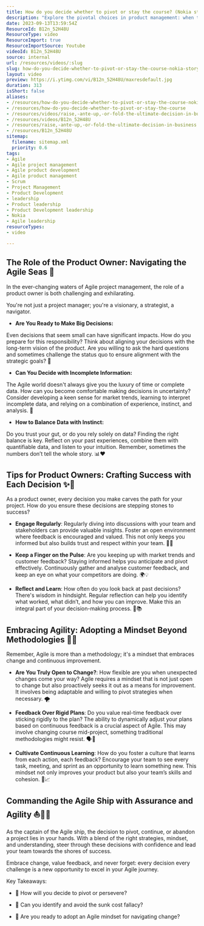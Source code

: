 ```yaml
---
title: How do you decide whether to pivot or stay the course? (Nokia story)
description: "Explore the pivotal choices in product management: when to pivot, persevere, or walk away. Join us for insights and real-world examples! \U0001F680"
date: 2023-09-13T13:59:54Z
ResourceId: B12n_52H48U
ResourceType: video
ResourceImport: true
ResourceImportSource: Youtube
videoId: B12n_52H48U
source: internal
url: /resources/videos/:slug
slug: how-do-you-decide-whether-to-pivot-or-stay-the-course-nokia-story
layout: video
preview: https://i.ytimg.com/vi/B12n_52H48U/maxresdefault.jpg
duration: 313
isShort: false
aliases:
- /resources/how-do-you-decide-whether-to-pivot-or-stay-the-course-nokia-story-2
- /resources/how-do-you-decide-whether-to-pivot-or-stay-the-course
- /resources/videos/raise,-ante-up,-or-fold-the-ultimate-decision-in-business
- /resources/videos/B12n_52H48U
- /resources/raise,-ante-up,-or-fold-the-ultimate-decision-in-business
- /resources/B12n_52H48U
sitemap:
  filename: sitemap.xml
  priority: 0.6
tags:
- Agile
- Agile project management
- Agile product development
- Agile product management
- Scrum
- Project Management
- Product Development
- leadership
- Product leadership
- Product Development leadership
- Nokia
- Agile leadership
resourceTypes:
- video

---
```

## The Role of the Product Owner: Navigating the Agile Seas 🌊 

In the ever-changing waters of Agile project management, the role of a product owner is both challenging and exhilarating.  

You're not just a project manager; you're a visionary, a strategist, a navigator. 

- **Are You Ready to Make Big Decisions:**  

Even decisions that seem small can have significant impacts. How do you prepare for this responsibility? Think about aligning your decisions with the long-term vision of the product. Are you willing to ask the hard questions and sometimes challenge the status quo to ensure alignment with the strategic goals? 🤔 

- **Can You Decide with Incomplete Information:** 

The Agile world doesn't always give you the luxury of time or complete data. How can you become comfortable making decisions in uncertainty? Consider developing a keen sense for market trends, learning to interpret incomplete data, and relying on a combination of experience, instinct, and analysis. 🧭 

- **How to Balance Data with Instinct:**  

Do you trust your gut, or do you rely solely on data? Finding the right balance is key. Reflect on your past experiences, combine them with quantifiable data, and listen to your intuition. Remember, sometimes the numbers don’t tell the whole story. 📊❤️ 

## Tips for Product Owners: Crafting Success with Each Decision ✨🎯 

As a product owner, every decision you make carves the path for your project. How do you ensure these decisions are stepping stones to success? 

- **Engage Regularly**: Regularly diving into discussions with your team and stakeholders can provide valuable insights. Foster an open environment where feedback is encouraged and valued. This not only keeps you informed but also builds trust and respect within your team. 💬🤝 

- **Keep a Finger on the Pulse**: Are you keeping up with market trends and customer feedback? Staying informed helps you anticipate and pivot effectively. Continuously gather and analyse customer feedback, and keep an eye on what your competitors are doing. 🌍💡 

- **Reflect and Learn**: How often do you look back at past decisions? There's wisdom in hindsight. Regular reflection can help you identify what worked, what didn’t, and how you can improve. Make this an integral part of your decision-making process. 🤔📚 

## Embracing Agility: Adopting a Mindset Beyond Methodologies 🧠💫 

Remember, Agile is more than a methodology; it's a mindset that embraces change and continuous improvement. 

- **Are You Truly Open to Change?**: How flexible are you when unexpected changes come your way? Agile requires a mindset that is not just open to change but also proactively seeks it out as a means for improvement. It involves being adaptable and willing to pivot strategies when necessary. 🌪️ 

- **Feedback Over Rigid Plans**: Do you value real-time feedback over sticking rigidly to the plan? The ability to dynamically adjust your plans based on continuous feedback is a crucial aspect of Agile. This may involve changing course mid-project, something traditional methodologies might resist. 🗣️🔁 

- **Cultivate Continuous Learning**: How do you foster a culture that learns from each action, each feedback? Encourage your team to see every task, meeting, and sprint as an opportunity to learn something new. This mindset not only improves your product but also your team’s skills and cohesion. 🌱📈 

## Commanding the Agile Ship with Assurance and Agility ⛵👩‍✈️ 

As the captain of the Agile ship, the decision to pivot, continue, or abandon a project lies in your hands. With a blend of the right strategies, mindset, and understanding, steer through these decisions with confidence and lead your team towards the shores of success. 

Embrace change, value feedback, and never forget: every decision every challenge is a new opportunity to excel in your Agile journey. 

Key Takeaways: 

- 🔄 How will you decide to pivot or persevere? 

- 🚫 Can you identify and avoid the sunk cost fallacy? 

- 🤔 Are you ready to adopt an Agile mindset for navigating change?
